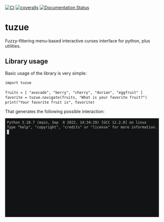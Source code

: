 [![CI](https://github.com/lpenz/tuzue/actions/workflows/ci.yml/badge.svg)](https://github.com/lpenz/tuzue/actions/workflows/ci.yml)
[![coveralls](https://coveralls.io/repos/github/lpenz/tuzue/badge.svg?branch=main)](https://coveralls.io/github/lpenz/tuzue?branch=main)
[![Documentation Status](https://readthedocs.org/projects/tuzue/badge/?version=latest)](https://tuzue.readthedocs.io/en/latest/?badge=latest)

# tuzue

Fuzzy-filtering menu-based interactive curses interface for python,
plus utilities.


## Library usage

Basic usage of the library is very simple:

```{.py}
import tuzue

fruits = [ "avocado", "berry", "cherry", "durian", "eggfruit" ]
favorite = tuzue.navigate(fruits, "What is your favorite fruit?")
print("Your favorite fruit is", favorite)
```

That generates the following possible interaction:

![demo](demos/demo1.gif)

